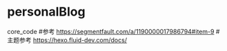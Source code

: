# personalBlog
core_code
#参考
https://segmentfault.com/a/1190000017986794#item-9
#主题参考
https://hexo.fluid-dev.com/docs/

